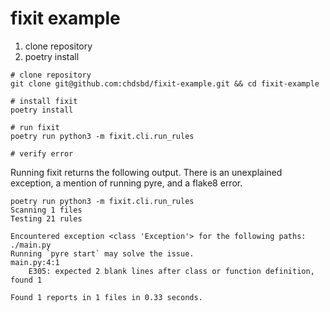 # fixit example


1. clone repository
2. poetry install
```
# clone repository
git clone git@github.com:chdsbd/fixit-example.git && cd fixit-example

# install fixit
poetry install

# run fixit
poetry run python3 -m fixit.cli.run_rules

# verify error
```

Running fixit returns the following output. There is an unexplained exception, a mention of running pyre, and a flake8 error.

```
poetry run python3 -m fixit.cli.run_rules
Scanning 1 files
Testing 21 rules

Encountered exception <class 'Exception'> for the following paths:
./main.py
Running `pyre start` may solve the issue.
main.py:4:1
    E305: expected 2 blank lines after class or function definition, found 1

Found 1 reports in 1 files in 0.33 seconds.
```
